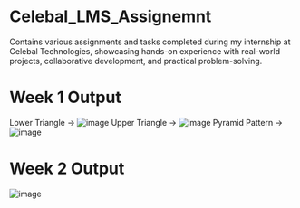 # Celebal_LMS_Assignemnt
Contains various assignments and tasks completed during my internship at Celebal Technologies, showcasing hands-on experience with real-world projects, collaborative development, and practical problem-solving.

# Week 1 Output 
Lower Triangle -> ![image](https://github.com/user-attachments/assets/61d04186-0de3-47d9-b692-1b3d784bc31a)
Upper Triangle -> ![image](https://github.com/user-attachments/assets/721d2f9a-416f-4a95-bb29-c1a0ce9571ac)
Pyramid Pattern -> ![image](https://github.com/user-attachments/assets/a794a837-d60a-4cab-adbb-a4e2426bed9d)

# Week 2 Output
![image](https://github.com/user-attachments/assets/5477e99b-beda-4d83-a645-998560ed8a05)



